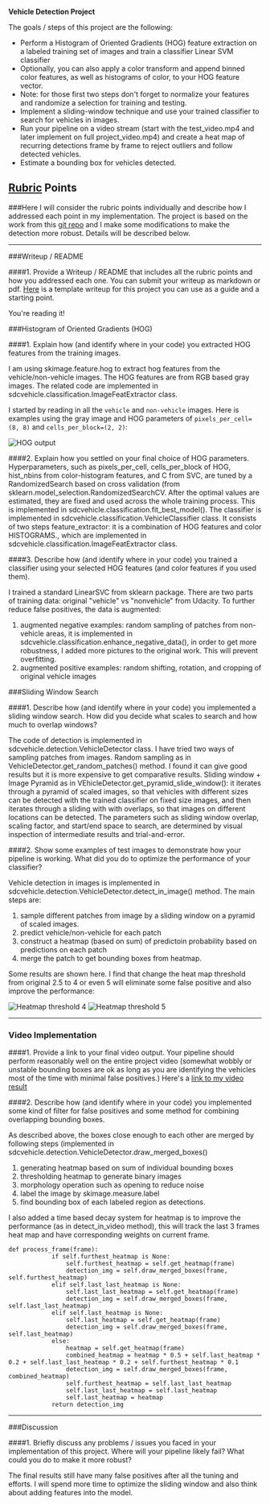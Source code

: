 
**Vehicle Detection Project**

The goals / steps of this project are the following:

* Perform a Histogram of Oriented Gradients (HOG) feature extraction on a labeled training set of images and train a classifier Linear SVM classifier
* Optionally, you can also apply a color transform and append binned color features, as well as histograms of color, to your HOG feature vector. 
* Note: for those first two steps don't forget to normalize your features and randomize a selection for training and testing.
* Implement a sliding-window technique and use your trained classifier to search for vehicles in images.
* Run your pipeline on a video stream (start with the test_video.mp4 and later implement on full project_video.mp4) and create a heat map of recurring detections frame by frame to reject outliers and follow detected vehicles.
* Estimate a bounding box for vehicles detected.

[//]: # (Image References)
[image1]: ./examples/car_not_car.png
[image2]: ./examples/HOG_example.jpg
[image3]: ./examples/sliding_windows.jpg
[image4]: ./examples/sliding_window.jpg
[image5]: ./examples/bboxes_and_heat.png
[image6]: ./examples/labels_map.png
[image7]: ./examples/output_bboxes.png
[video1]: ./project_video.mp4

## [Rubric](https://review.udacity.com/#!/rubrics/513/view) Points
###Here I will consider the rubric points individually and describe how I addressed each point in my implementation. The project is based on the work from this [git repo](https://github.com/dolaameng/CarND-Vehicle-Detection) and I make some modifications to make the detection more robust. Details will be described below.

---
###Writeup / README

####1. Provide a Writeup / README that includes all the rubric points and how you addressed each one.  You can submit your writeup as markdown or pdf.  [Here](https://github.com/udacity/CarND-Vehicle-Detection/blob/master/writeup_template.md) is a template writeup for this project you can use as a guide and a starting point.  

You're reading it!

###Histogram of Oriented Gradients (HOG)

####1. Explain how (and identify where in your code) you extracted HOG features from the training images.

I am using skimage.feature.hog to extract hog features from the vehicle/non-vehicle images. The HOG features are from RGB based gray images. The related code are implemented in sdcvehicle.classification.ImageFeatExtractor class. 

I started by reading in all the `vehicle` and `non-vehicle` images. Here is examples using the gray image and HOG parameters of `pixels_per_cell=(8, 8)` and `cells_per_block=(2, 2)`:

![HOG output](https://github.com/yyporsche/CarND-Vehicle-Detection/blob/master/output_images/HOG.png)

####2. Explain how you settled on your final choice of HOG parameters.
Hyperparameters, such as pixels_per_cell, cells_per_block of HOG, hist_nbins from color-histogram features, and C from SVC, are tuned by a RandomizedSearch based on cross validation (from sklearn.model_selection.RandomizedSearchCV. After the optimal values are estimated, they are fixed and used across the whole training process. This is implemented in sdcvehicle.classification.fit_best_model().
The classifier is implemented in sdcvehicle.classification.VehicleClassifier class. It consists of two steps
        feature_extractor: it is a combination of HOG features and color HISTOGRAMS., which are implemented in sdcvehicle.classification.ImageFeatExtractor class.

####3. Describe how (and identify where in your code) you trained a classifier using your selected HOG features (and color features if you used them).

I trained a standard LinearSVC from sklearn package. There are two parts of training data: original "vehicle" vs "nonvehicle" from Udacity. To further reduce false positives, the data is augmented:

1. augmented negative examples: random sampling of patches from non-vehicle areas, it is implemented in sdcvehicle.classification.enhance_negative_data(), in order to get more robustness, I added more pictures to the original work. This will prevent overfitting.
2. augmented positive examples: random shifting, rotation, and cropping of original vehicle images

###Sliding Window Search

####1. Describe how (and identify where in your code) you implemented a sliding window search.  How did you decide what scales to search and how much to overlap windows?

The code of detection is implemented in sdcvehicle.detection.VehicleDetector class. I have tried two ways of sampling patches from images.
Random sampling as in VehicleDetector.get_random_patches() method. I found it can give good results but it is more expensive to get comparative results.
Sliding window + Image Pyramid as in VEhicleDetector.get_pyramid_slide_window(): it iterates through a pyramid of scaled images, so that vehicles with different sizes can be detected with the trained classifier on fixed size images, and then iterates through a sliding with with overlaps, so that images on different locations can be detected. The parameters such as sliding window overlap, scaling factor, and start/end space to search, are determined by visual inspection of intermediate results and trial-and-error.

####2. Show some examples of test images to demonstrate how your pipeline is working.  What did you do to optimize the performance of your classifier?

Vehicle detection in images is implemented in sdcvehicle.detection.VehicleDetector.detect_in_image() method. The main steps are:

1. sample different patches from image by a sliding window on a pyramid of scaled images.
2. predict vehicle/non-vehicle for each patch
3. construct a heatmap (based on sum) of predictoin probability based on predictions on each patch
4. merge the patch to get bounding boxes from heatmap.

Some results are shown here. I find that change the heat map threshold from original 2.5 to 4 or even 5 will eliminate some false positive and also improve the performance:

![Heatmap threshold 4](https://github.com/yyporsche/CarND-Vehicle-Detection/blob/master/output_images/output_heatmap_4.png)
![Heatmap threshold 5](https://github.com/yyporsche/CarND-Vehicle-Detection/blob/master/output_images/output_heatmap_5.png)

---

### Video Implementation

####1. Provide a link to your final video output.  Your pipeline should perform reasonably well on the entire project video (somewhat wobbly or unstable bounding boxes are ok as long as you are identifying the vehicles most of the time with minimal false positives.)
Here's a [link to my video result](https://github.com/yyporsche/CarND-Vehicle-Detection/blob/master/output_project_video.mp4)


####2. Describe how (and identify where in your code) you implemented some kind of filter for false positives and some method for combining overlapping bounding boxes.

As described above, the boxes close enough to each other are merged by following steps (implemented in sdcvehicle.detection.VehicleDetector.draw_merged_boxes()

1. generating heatmap based on sum of individual bounding boxes
2. thresholding heatmap to generate binary images
3. morphology operation such as opening to reduce noise
4. label the image by skimage.measure.label
5. find bounding box of each labeled region as detections.

I also added a time based decay system for heatmap is to improve the performance (as in detect_in_video method), this will track the last 3 frames heat map and have corresponding weights on current frame.

```
def process_frame(frame):
            if self.furthest_heatmap is None:
                self.furthest_heatmap = self.get_heatmap(frame)
                detection_img = self.draw_merged_boxes(frame, self.furthest_heatmap)            
            elif self.last_last_heatmap is None:
                self.last_last_heatmap = self.get_heatmap(frame)
                detection_img = self.draw_merged_boxes(frame, self.last_last_heatmap)
            elif self.last_heatmap is None:
                self.last_heatmap = self.get_heatmap(frame)
                detection_img = self.draw_merged_boxes(frame, self.last_heatmap)
            else:
                heatmap = self.get_heatmap(frame)
                combined_heatmap = heatmap * 0.5 + self.last_heatmap * 0.2 + self.last_last_heatmap * 0.2 + self.furthest_heatmap * 0.1
                detection_img = self.draw_merged_boxes(frame, combined_heatmap)
                self.furthest_heatmap = self.last_last_heatmap
                self.last_last_heatmap = self.last_heatmap
                self.last_heatmap = heatmap
            return detection_img
```

---

###Discussion

####1. Briefly discuss any problems / issues you faced in your implementation of this project.  Where will your pipeline likely fail?  What could you do to make it more robust?

The final results still have many false positives after all the tuning and efforts. I will spend more time to optimize the sliding window and also think about adding features into the model.
